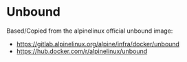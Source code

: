 # Unbound

Based/Copied from the alpinelinux official unbound image:
- https://gitlab.alpinelinux.org/alpine/infra/docker/unbound
- https://hub.docker.com/r/alpinelinux/unbound
